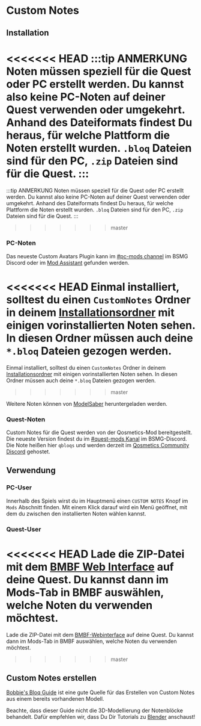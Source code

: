 # Custom Notes

## Installation
<<<<<<< HEAD
:::tip ANMERKUNG Noten müssen speziell für die Quest oder PC erstellt werden. Du kannst also keine PC-Noten auf deiner Quest verwenden oder umgekehrt. Anhand des Dateiformats findest Du heraus, für welche Plattform die Noten erstellt wurden. `.bloq` Dateien sind für den PC, `.zip` Dateien sind für die Quest. :::
=======
:::tip ANMERKUNG 
Noten müssen speziell für die Quest oder PC erstellt werden. Du kannst also keine PC-Noten auf deiner Quest verwenden oder umgekehrt. Anhand des Dateiformats findest Du heraus, für welche Plattform die Noten erstellt wurden. `.bloq` Dateien sind für den PC, `.zip` Dateien sind für die Quest.
:::
>>>>>>> master

### PC-Noten
Das neueste Custom Avatars Plugin kann im [#pc-mods channel](https://discord.gg/beatsabermods) im BSMG Discord oder im [Mod Assistant](https://github.com/Assistant/ModAssistant) gefunden werden.

<<<<<<< HEAD
Einmal installiert, solltest du einen `CustomNotes` Ordner in deinem [Installationsordner](/faq/install-folder.md) mit einigen vorinstallierten Noten sehen. In diesen Ordner müssen auch deine `*.bloq` Dateien gezogen werden.
=======
Einmal installiert, solltest du einen `CustomNotes` Ordner in deinem [Installationsordner](/de/faq/install-folder.md) mit einigen vorinstallierten Noten sehen. In diesen Ordner müssen auch deine `*.bloq` Dateien gezogen werden.
>>>>>>> master

Weitere Noten können von [ModelSaber](https://modelsaber.com/Bloqs/) heruntergeladen werden.

### Quest-Noten
Custom Notes für die Quest werden von der Qosmetics-Mod bereitgestellt. Die neueste Version findest du im [#quest-mods Kanal](https://discord.gg/beatsabermods) im BSMG-Discord. Die Note heißen hier `qbloqs` und werden derzeit im [Qosmetics Community Discord](https://discord.gg/qosmetics) gehostet.

## Verwendung

### PC-User
Innerhalb des Spiels wirst du im Hauptmenü einen `CUSTOM NOTES` Knopf im `Mods` Abschnitt finden. Mit einem Klick darauf wird ein Menü geöffnet, mit dem du zwischen den installierten Noten wählen kannst.

### Quest-User
<<<<<<< HEAD
Lade die ZIP-Datei mit dem [BMBF Web Interface](/quest-modding.md#installing-mods) auf deine Quest. Du kannst dann im Mods-Tab in BMBF auswählen, welche Noten du verwenden möchtest.
=======
Lade die ZIP-Datei mit dem [BMBF-Webinterface](/de/quest-modding.md#mods-installieren) auf deine Quest. Du kannst dann im Mods-Tab in BMBF auswählen, welche Noten du verwenden möchtest.
>>>>>>> master

## Custom Notes erstellen

[Bobbie's Bloq Guide](./notes-guide.md) ist eine gute Quelle für das Erstellen von Custom Notes aus einem bereits vorhandenen Modell.

Beachte, dass dieser Guide nicht die 3D-Modellierung der Notenblöcke behandelt. Dafür empfehlen wir, dass Du Dir Tutorials zu [Blender](https://www.blender.org/) anschaust!
